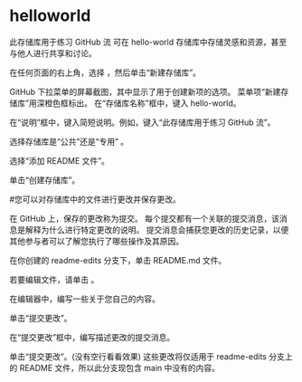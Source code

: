 # helloworld
此存储库用于练习 GitHub 流
可在 hello-world 存储库中存储灵感和资源，甚至与他人进行共享和讨论。

在任何页面的右上角，选择 ，然后单击“新建存储库”。

GitHub 下拉菜单的屏幕截图，其中显示了用于创建新项的选项。 菜单项“新建存储库”用深橙色框标出。
在“存储库名称”框中，键入 hello-world。

在“说明”框中，键入简短说明。例如，键入“此存储库用于练习 GitHub 流”。

选择存储库是“公共”还是“专用” 。

选择“添加 README 文件”。

单击“创建存储库”。


#您可以对存储库中的文件进行更改并保存更改。

在 GitHub 上，保存的更改称为提交。 每个提交都有一个关联的提交消息，该消息是解释为什么进行特定更改的说明。 提交消息会捕获您更改的历史记录，以便其他参与者可以了解您执行了哪些操作及其原因。

在你创建的 readme-edits 分支下，单击 README.md 文件。

若要编辑文件，请单击 。

在编辑器中，编写一些关于您自己的内容。

单击“提交更改”。

在“提交更改”框中，编写描述更改的提交消息。

单击“提交更改”。(没有空行看看效果)
这些更改将仅适用于 readme-edits 分支上的 README 文件，所以此分支现包含 main 中没有的内容。
